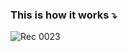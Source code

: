 ### This is how it works ⤵️
![Rec 0023](https://github.com/alisalehi1380/changer-files-name-shell-script/assets/111766206/de15b2cc-d151-42aa-8ae0-75d4ea543380)
